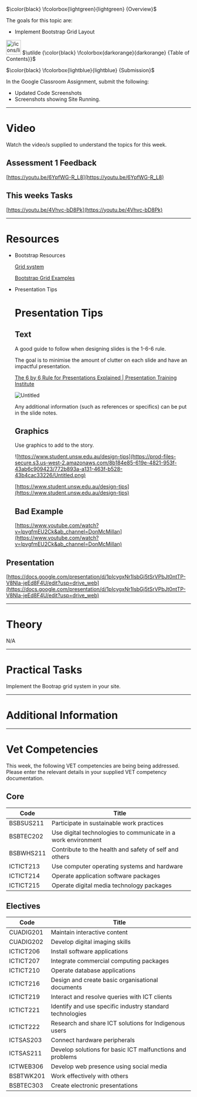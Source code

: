 $\color{black} \fcolorbox{lightgreen}{lightgreen} {Overview}$

The goals for this topic are:

- Implement Bootstrap Grid Layout

<aside> <img src="/icons/list_orange.svg" alt="/icons/list_orange.svg" width="40px" /> $\utilde {\color{black} \fcolorbox{darkorange}{darkorange} {Table of Contents}}$

</aside>

$\color{black} \fcolorbox{lightblue}{lightblue} {Submission}$

In the Google Classroom Assignment, submit the following:

- Updated Code Screenshots
- Screenshots showing Site Running.

---

# Video

Watch the video/s supplied to understand the topics for this week.

## Assessment 1 Feedback

[https://youtu.be/6YpfWG-R_L8](https://youtu.be/6YpfWG-R_L8)

## This weeks Tasks

[https://youtu.be/4Vhvc-bD8Pk](https://youtu.be/4Vhvc-bD8Pk)

---

# Resources

- Bootstrap Resources
    
    [Grid system](https://getbootstrap.com/docs/5.3/layout/grid/)
    
    [Bootstrap Grid Examples](https://www.w3schools.com/bootstrap/bootstrap_grid_examples.asp)
    
- Presentation Tips
    
    # Presentation Tips
    
    ## Text
    
    A good guide to follow when designing slides is the 1-6-6 rule.
    
    The goal is to minimise the amount of clutter on each slide and have an impactful presentation.
    
    [The 6 by 6 Rule for Presentations Explained | Presentation Training Institute](https://www.presentationtraininginstitute.com/the-6-by-6-rule-for-presentations-explained/)
    
    ![Untitled](https://prod-files-secure.s3.us-west-2.amazonaws.com/8b184e85-619e-4821-953f-43ab6c909423/789f5dff-9a29-42ff-bc81-cce2ed79559c/Untitled.png)
    
    Any additional information (such as references or specifics) can be put in the slide notes.
    
    ## Graphics
    
    Use graphics to add to the story.
    
    ![https://www.student.unsw.edu.au/design-tips](https://prod-files-secure.s3.us-west-2.amazonaws.com/8b184e85-619e-4821-953f-43ab6c909423/772b893a-a131-463f-b528-43b4cac33226/Untitled.png)
    
    [https://www.student.unsw.edu.au/design-tips](https://www.student.unsw.edu.au/design-tips)
    
    ## Bad Example
    
    [https://www.youtube.com/watch?v=lpvgfmEU2Ck&ab_channel=DonMcMillan](https://www.youtube.com/watch?v=lpvgfmEU2Ck&ab_channel=DonMcMillan)
    

## Presentation

[https://docs.google.com/presentation/d/1pIcygxNr1lsbGj5tSrVPbJt0ntTP-V8Nla-jeEd8F4U/edit?usp=drive_web](https://docs.google.com/presentation/d/1pIcygxNr1lsbGj5tSrVPbJt0ntTP-V8Nla-jeEd8F4U/edit?usp=drive_web)

---

# Theory

N/A

---

# Practical Tasks

Implement the Bootrap grid system in your site.

---

# Additional Information

---

# Vet Competencies

This week, the following VET competencies are being being addressed. Please enter the relevant details in your supplied VET competency documentation.

## Core

|Code|Title|
|---|---|
|BSBSUS211|Participate in sustainable work practices|
|BSBTEC202|Use digital technologies to communicate in a work environment|
|BSBWHS211|Contribute to the health and safety of self and others|
|ICTICT213|Use computer operating systems and hardware|
|ICTICT214|Operate application software packages|
|ICTICT215|Operate digital media technology packages|

## Electives

|Code|Title|
|---|---|
|CUADIG201|Maintain interactive content|
|CUADIG202|Develop digital imaging skills|
|ICTICT206|Install software applications|
|ICTICT207|Integrate commercial computing packages|
|ICTICT210|Operate database applications|
|ICTICT216|Design and create basic organisational documents|
|ICTICT219|Interact and resolve queries with ICT clients|
|ICTICT221|Identify and use specific industry standard technologies|
|ICTICT222|Research and share ICT solutions for Indigenous users|
|ICTSAS203|Connect hardware peripherals|
|ICTSAS211|Develop solutions for basic ICT malfunctions and problems|
|ICTWEB306|Develop web presence using social media|
|BSBTWK201|Work effectively with others|
|BSBTEC303|Create electronic presentations|